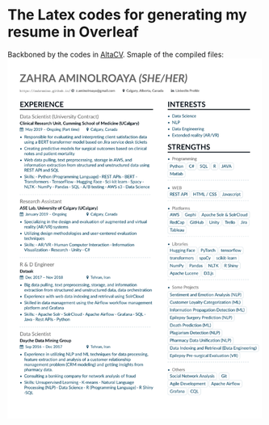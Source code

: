 # The Latex codes for generating my resume in Overleaf
Backboned by the codes in [AltaCV](https://github.com/liantze/AltaCV). Smaple of the compiled files:
![Screenshot of Resume](https://github.com/Aminolroaya/My-Resume-Latex-Code/blob/main/Zahra_Aminolroaya_Resume/download.png)
